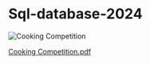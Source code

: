 # Sql-database-2024

![Cooking Competition](https://github.com/Peter-Kar/Sql-database-2024/assets/71888608/d31783ae-62ce-4af7-8a3a-9386ef22a8a7)

[Cooking Competition.pdf](https://github.com/Peter-Kar/Sql-database-2024/files/14668312/Cooking.Competition.pdf)
